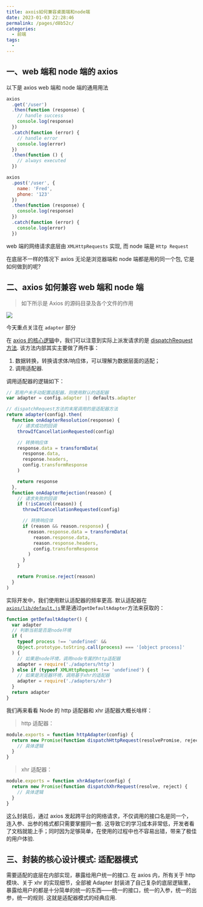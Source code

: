 ```yaml
---
title: axois如何兼容桌面端和node端
date: 2023-01-03 22:28:46
permalink: /pages/d8b52c/
categories:
  - 前端
tags:
  - 
---
```

## 一、web 端和 node 端的 axios

以下是 axios web 端和 node 端的通用用法

```javascript
axios
  .get('/user')
  .then(function (response) {
    // handle success
    console.log(response)
  })
  .catch(function (error) {
    // handle error
    console.log(error)
  })
  .then(function () {
    // always executed
  })

axios
  .post('/user', {
    name: 'Fred',
    phone: '123'
  })
  .then(function (response) {
    console.log(response)
  })
  .catch(function (error) {
    console.log(error)
  })
```

web 端的网络请求底层由 `XMLHttpRequests` 实现, 而 node 端是 `Http Request`

在底层不一样的情况下 axios 无论是浏览器端和 node 端都是用的同一个包, 它是如何做到的呢?

## 二、axios 如何兼容 web 端和 node 端

> 如下所示是 Axios 的源码目录及各个文件的作用

![](https://raw.gitmirror.com/GanChuanYin/picture/main/blog/20230103224312.png)

今天重点关注在 `adapter` 部分

在 [axios 的核心逻辑](https://github.com/axios/axios/blob/master/lib/core/Axios.js)中，我们可以注意到实际上派发请求的是 [dispatchRequest 方法](https://github.com/axios/axios/blob/master/lib/core/dispatchRequest.js). 该方法内部其实主要做了两件事：

1.  数据转换，转换请求体/响应体，可以理解为数据层面的适配；
2.  调用适配器.

调用适配器的逻辑如下：

```javascript
// 若用户未手动配置适配器，则使用默认的适配器
var adapter = config.adapter || defaults.adapter

// dispatchRequest方法的末尾调用的是适配器方法
return adapter(config).then(
  function onAdapterResolution(response) {
    // 请求成功的回调
    throwIfCancellationRequested(config)

    // 转换响应体
    response.data = transformData(
      response.data,
      response.headers,
      config.transformResponse
    )

    return response
  },
  function onAdapterRejection(reason) {
    // 请求失败的回调
    if (!isCancel(reason)) {
      throwIfCancellationRequested(config)

      // 转换响应体
      if (reason && reason.response) {
        reason.response.data = transformData(
          reason.response.data,
          reason.response.headers,
          config.transformResponse
        )
      }
    }

    return Promise.reject(reason)
  }
)
```

实际开发中，我们使用默认适配器的频率更高. 默认适配器在[`axios/lib/default.js`](https://github.com/axios/axios/blob/master/lib/defaults.js)里是通过`getDefaultAdapter`方法来获取的：

```javascript
function getDefaultAdapter() {
  var adapter
  // 判断当前是否是node环境
  if (
    typeof process !== 'undefined' &&
    Object.prototype.toString.call(process) === '[object process]'
  ) {
    // 如果是node环境，调用node专属的http适配器
    adapter = require('./adapters/http')
  } else if (typeof XMLHttpRequest !== 'undefined') {
    // 如果是浏览器环境，调用基于xhr的适配器
    adapter = require('./adapters/xhr')
  }
  return adapter
}
```

我们再来看看 Node 的 http 适配器和 xhr 适配器大概长啥样：

> http 适配器：

```javascript
module.exports = function httpAdapter(config) {
  return new Promise(function dispatchHttpRequest(resolvePromise, rejectPromise) {
    // 具体逻辑
  }
}

```

> xhr 适配器：

```javascript
module.exports = function xhrAdapter(config) {
  return new Promise(function dispatchXhrRequest(resolve, reject) {
    // 具体逻辑
  }
}

```

这么封装后，通过 axios 发起跨平台的网络请求，不仅调用的接口名是同一个，连入参、出参的格式都只需要掌握同一套. 这导致它的学习成本非常低，开发者看了文档就能上手；同时因为足够简单，在使用的过程中也不容易出错，带来了极佳的用户体验.

## 三、封装的核心设计模式: 适配器模式

需要适配的底层在内部实现，暴露给用户统一的接口. 在 axios 内，所有关于 http 模块、关于 xhr 的实现细节，全部被 Adapter 封装进了自己复杂的底层逻辑里，暴露给用户的都是十分简单的统一的东西——统一的接口，统一的入参，统一的出参，统一的规则. 这就是适配器模式的经典应用.
